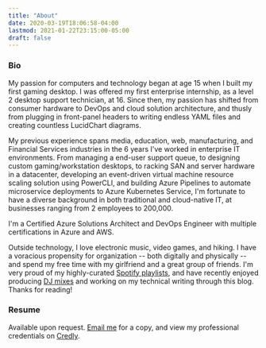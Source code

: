 ```yaml
---
title: "About"
date: 2020-03-19T18:06:58-04:00
lastmod: 2021-01-22T23:15:00-05:00
draft: false
---
```


### Bio

My passion for computers and technology began at age 15 when I built my first gaming desktop. I was offered my first enterprise internship, as a level 2 desktop support technician, at 16. Since then, my passion has shifted from consumer hardware to DevOps and cloud solution architecture, and thusly from plugging in front-panel headers to writing endless YAML files and creating countless LucidChart diagrams.

My previous experience spans media, education, web, manufacturing, and Financial Services industries in the 6 years I've worked in enterprise IT environments. From managing a end-user support queue, to designing custom gaming/workstation desktops, to racking SAN and server hardware in a datacenter, developing an event-driven virtual machine resource scaling solution using PowerCLI, and building Azure Pipelines to automate microservice deployments to Azure Kubernetes Service, I'm fortunate to have a diverse background in both traditional and cloud-native IT, at businesses ranging from 2 employees to 200,000.

I'm a Certified Azure Solutions Architect and DevOps Engineer with multiple certifications in Azure and AWS.

Outside technology, I love electronic music, video games, and hiking. I have a voracious propensity for organization -- both digitally and physically -- and spend my free time with my girlfriend and a great group of friends. I'm very proud of my highly-curated [Spotify playlists](https://open.spotify.com/user/cale1008/playlists), and have recently enjoyed producing [DJ mixes](https://www.mixcloud.com/rylanddegregory) and working on my technical writing through this blog. Thanks for reading!

### Resume

Available upon request. [Email me](mailto:contact@ryland.dev) for a copy, and view my professional credentials on [Credly](https://www.credly.com/users/ryland-degregory/badges).
